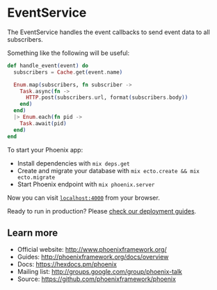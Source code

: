 # EventService

The EventService handles the event callbacks to send event data to all
subscribers.

Something like the following will be useful:
```elixir
def handle_event(event) do
  subscribers = Cache.get(event.name)

  Enum.map(subscribers, fn subscriber ->
    Task.async(fn ->
      HTTP.post(subscribers.url, format(subscribers.body))
    end)
  end)
  |> Enum.each(fn pid ->
    Task.await(pid)
  end)
end
```

To start your Phoenix app:

  * Install dependencies with `mix deps.get`
  * Create and migrate your database with `mix ecto.create && mix ecto.migrate`
  * Start Phoenix endpoint with `mix phoenix.server`

Now you can visit [`localhost:4000`](http://localhost:4000) from your browser.

Ready to run in production? Please [check our deployment guides](http://www.phoenixframework.org/docs/deployment).

## Learn more

  * Official website: http://www.phoenixframework.org/
  * Guides: http://phoenixframework.org/docs/overview
  * Docs: https://hexdocs.pm/phoenix
  * Mailing list: http://groups.google.com/group/phoenix-talk
  * Source: https://github.com/phoenixframework/phoenix
